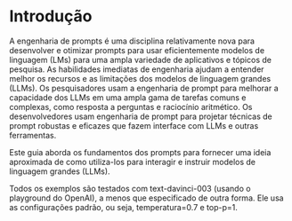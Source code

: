 # Introdução
<p>A engenharia de prompts é uma disciplina relativamente nova para desenvolver e otimizar prompts para usar eficientemente modelos de linguagem (LMs) para uma ampla variedade de aplicativos e tópicos de pesquisa. As habilidades imediatas de engenharia ajudam a entender melhor os recursos e as limitações dos modelos de linguagem grandes (LLMs). Os pesquisadores usam a engenharia de prompt para melhorar a capacidade dos LLMs em uma ampla gama de tarefas comuns e complexas, como resposta a perguntas e raciocínio aritmético. Os desenvolvedores usam engenharia de prompt para projetar técnicas de prompt robustas e eficazes que fazem interface com LLMs e outras ferramentas.</p>
<p>Este guia aborda os fundamentos dos prompts para fornecer uma ideia aproximada de como utiliza-los para interagir e instruir modelos de linguagem grandes (LLMs).</p>
<p>Todos os exemplos são testados com text-davinci-003 (usando o playground do OpenAI), a menos que especificado de outra forma. Ele usa as configurações padrão, ou seja, temperatura=0.7 e top-p=1.</p>
